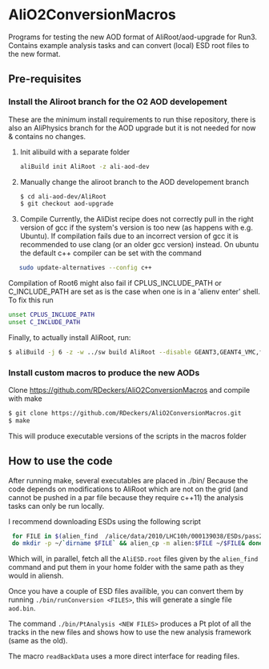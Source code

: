 # AliO2ConversionMacros
Programs for testing the new AOD format of AliRoot/aod-upgrade for Run3. Contains example analysis tasks and can convert (local) ESD root files to the new format.

## Pre-requisites

### Install the Aliroot branch for the O2 AOD developement

These are the minimum install requirements to run thise repository, there is also an AliPhysics branch for the AOD upgrade but it is not needed for now & contains no changes.

1. Init alibuild with a separate folder
   ```bash
   aliBuild init AliRoot -z ali-aod-dev
   ```

2. Manually change the aliroot branch to the AOD developement branch
   ```bash
   $ cd ali-aod-dev/AliRoot
   $ git checkout aod-upgrade
   ```

3. Compile
Currently, the AliDist recipe does not correctly pull in the right version of gcc if the system's version is too new (as happens with e.g. Ubuntu). If compilation fails due to an incorrect version of gcc it is recommended to use clang (or an older gcc version) instead. On ubuntu the default c++ compiler can be set with the command
```bash
   sudo update-alternatives --config c++ 
```

Compilation of Root6 might also fail if CPLUS_INCLUDE_PATH or C_INCLUDE_PATH are set as is the case when one is in a 'alienv enter' shell. To fix this run 
```bash
unset CPLUS_INCLUDE_PATH
unset C_INCLUDE_PATH
```

Finally, to actually install AliRoot, run:

   ```bash
   $ aliBuild -j 6 -z -w ../sw build AliRoot --disable GEANT3,GEANT4_VMC,fastjet
   ```
   
### Install custom macros to produce the new AODs

Clone https://github.com/RDeckers/AliO2ConversionMacros and compile with make
```bash
$ git clone https://github.com/RDeckers/AliO2ConversionMacros.git  
$ make
```

This will produce executable versions of the scripts in the macros folder

## How to use the code

After running make, several executables are placed in ./bin/
Because the code depends on modifications to AliRoot which are not on the grid (and cannot be pushed in a par file because they require c++11) the analysis tasks can only be run locally.

I recommend downloading ESDs using the following script
```bash
 for FILE in $(alien_find  /alice/data/2010/LHC10h/000139038/ESDs/pass2/ 10000139038065.1*/AliESDs.root|head -n -2);
 do mkdir -p ~/`dirname $FILE` && alien_cp -m alien:$FILE ~/$FILE& done
```
 Which will, in parallel, fetch all the `AliESD.root` files given by the `alien_find` command and put them in your home folder with the same path as they would in aliensh.
 
 Once you have a couple of ESD files availible, you can convert them by running `./bin/runConversion <FILES>`, this will generate a single file `aod.bin`.  

 The command `./bin/PtAnalysis <NEW FILES>` produces a Pt plot of all the tracks in the new files and shows how to use the new analysis framework (same as the old).
 
 The macro `readBackData` uses a more direct interface for reading files.
